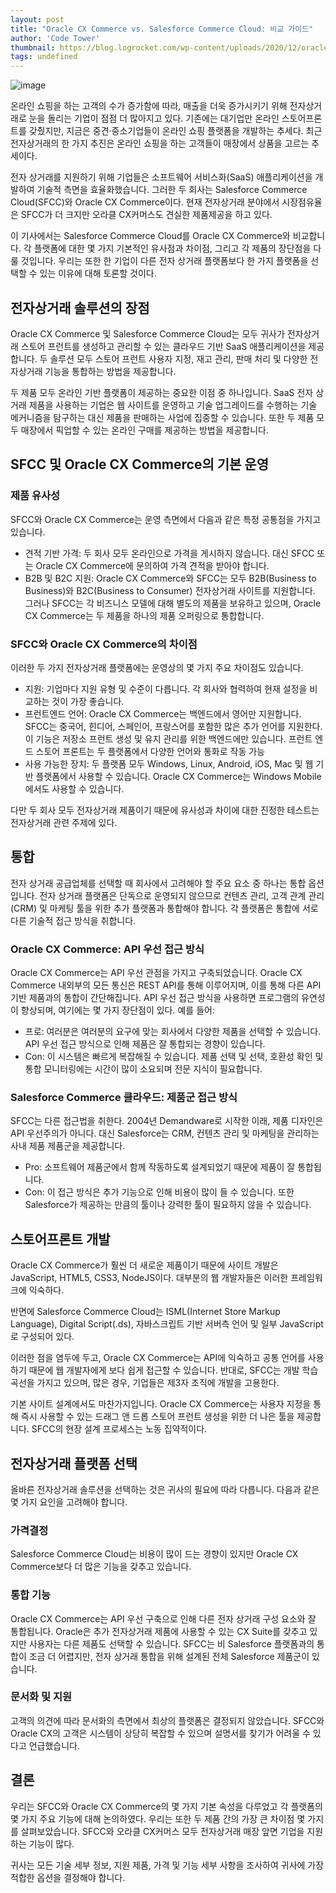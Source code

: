 ```yaml
---
layout: post
title: "Oracle CX Commerce vs. Salesforce Commerce Cloud: 비교 가이드"
author: 'Code Tower'
thumbnail: https://blog.logrocket.com/wp-content/uploads/2020/12/oracle-cx-commerce-salesforce-commerce-cloud.png
tags: undefined
---
```



![image](https://i1.wp.com/blog.logrocket.com/wp-content/uploads/2020/12/oracle-cx-commerce-salesforce-commerce-cloud.png?fit=730%2C487&ssl=1)

온라인 쇼핑을 하는 고객의 수가 증가함에 따라, 매출을 더욱 증가시키기 위해 전자상거래로 눈을 돌리는 기업이 점점 더 많아지고 있다. 기존에는 대기업만 온라인 스토어프론트를 갖췄지만, 지금은 중견·중소기업들이 온라인 쇼핑 플랫폼을 개발하는 추세다. 최근 전자상거래의 한 가지 추진은 온라인 쇼핑을 하는 고객들이 매장에서 상품을 고르는 추세이다.

전자 상거래를 지원하기 위해 기업들은 소프트웨어 서비스화(SaaS) 애플리케이션을 개발하여 기술적 측면을 효율화했습니다. 그러한 두 회사는 Salesforce Commerce Cloud(SFCC)와 Oracle CX Commerce이다. 현재 전자상거래 분야에서 시장점유율은 SFCC가 더 크지만 오라클 CX커머스도 견실한 제품제공을 하고 있다.

이 기사에서는 Salesforce Commerce Cloud를 Oracle CX Commerce와 비교합니다. 각 플랫폼에 대한 몇 가지 기본적인 유사점과 차이점, 그리고 각 제품의 장단점을 다룰 것입니다. 우리는 또한 한 기업이 다른 전자 상거래 플랫폼보다 한 가지 플랫폼을 선택할 수 있는 이유에 대해 토론할 것이다.

## 전자상거래 솔루션의 장점

Oracle CX Commerce 및 Salesforce Commerce Cloud는 모두 귀사가 전자상거래 스토어 프런트를 생성하고 관리할 수 있는 클라우드 기반 SaaS 애플리케이션을 제공합니다. 두 솔루션 모두 스토어 프런트 사용자 지정, 재고 관리, 판매 처리 및 다양한 전자상거래 기능을 통합하는 방법을 제공합니다.

두 제품 모두 온라인 기반 플랫폼이 제공하는 중요한 이점 중 하나입니다. SaaS 전자 상거래 제품을 사용하는 기업은 웹 사이트를 운영하고 기술 업그레이드를 수행하는 기술 메커니즘을 탐구하는 대신 제품을 판매하는 사업에 집중할 수 있습니다. 또한 두 제품 모두 매장에서 픽업할 수 있는 온라인 구매를 제공하는 방법을 제공합니다.

## SFCC 및 Oracle CX Commerce의 기본 운영

### 제품 유사성

SFCC와 Oracle CX Commerce는 운영 측면에서 다음과 같은 특정 공통점을 가지고 있습니다.

- 견적 기반 가격: 두 회사 모두 온라인으로 가격을 게시하지 않습니다. 대신 SFCC 또는 Oracle CX Commerce에 문의하여 가격 견적을 받아야 합니다.
- B2B 및 B2C 지원: Oracle CX Commerce와 SFCC는 모두 B2B(Business to Business)와 B2C(Business to Consumer) 전자상거래 사이트를 지원합니다. 그러나 SFCC는 각 비즈니스 모델에 대해 별도의 제품을 보유하고 있으며, Oracle CX Commerce는 두 제품을 하나의 제품 오퍼링으로 통합합니다.

### SFCC와 Oracle CX Commerce의 차이점

이러한 두 가지 전자상거래 플랫폼에는 운영상의 몇 가지 주요 차이점도 있습니다.

- 지원: 기업마다 지원 유형 및 수준이 다릅니다. 각 회사와 협력하여 현재 설정을 비교하는 것이 가장 좋습니다.
- 프런트엔드 언어: Oracle CX Commerce는 백엔드에서 영어만 지원합니다. SFCC는 중국어, 힌디어, 스페인어, 프랑스어를 포함한 많은 추가 언어를 지원한다. 이 기능은 저장소 프런트 생성 및 유지 관리를 위한 백엔드에만 있습니다. 프런트 엔드 스토어 프론트는 두 플랫폼에서 다양한 언어와 통화로 작동 가능
- 사용 가능한 장치: 두 플랫폼 모두 Windows, Linux, Android, iOS, Mac 및 웹 기반 플랫폼에서 사용할 수 있습니다. Oracle CX Commerce는 Windows Mobile에서도 사용할 수 있습니다.

다만 두 회사 모두 전자상거래 제품이기 때문에 유사성과 차이에 대한 진정한 테스트는 전자상거래 관련 주제에 있다.

## 통합

전자 상거래 공급업체를 선택할 때 회사에서 고려해야 할 주요 요소 중 하나는 통합 옵션입니다. 전자 상거래 플랫폼은 단독으로 운영되지 않으므로 컨텐츠 관리, 고객 관계 관리(CRM) 및 마케팅 툴을 위한 추가 플랫폼과 통합해야 합니다. 각 플랫폼은 통합에 서로 다른 기술적 접근 방식을 취합니다.

### Oracle CX Commerce: API 우선 접근 방식

Oracle CX Commerce는 API 우선 관점을 가지고 구축되었습니다. Oracle CX Commerce 내외부의 모든 통신은 REST API를 통해 이루어지며, 이를 통해 다른 API 기반 제품과의 통합이 간단해집니다. API 우선 접근 방식을 사용하면 프로그램의 유연성이 향상되며, 여기에는 몇 가지 장단점이 있다. 예를 들어:

- 프로: 여러분은 여러분의 요구에 맞는 회사에서 다양한 제품을 선택할 수 있습니다. API 우선 접근 방식으로 인해 제품은 잘 통합되는 경향이 있습니다.
- Con: 이 시스템은 빠르게 복잡해질 수 있습니다. 제품 선택 및 선택, 호환성 확인 및 통합 모니터링에는 시간이 많이 소요되며 전문 지식이 필요합니다.

### Salesforce Commerce 클라우드: 제품군 접근 방식

SFCC는 다른 접근법을 취한다. 2004년 Demandware로 시작한 이래, 제품 디자인은 API 우선주의가 아니다. 대신 Salesforce는 CRM, 컨텐츠 관리 및 마케팅을 관리하는 사내 제품 제품군을 제공합니다.

- Pro: 소프트웨어 제품군에서 함께 작동하도록 설계되었기 때문에 제품이 잘 통합됩니다.
- Con: 이 접근 방식은 추가 기능으로 인해 비용이 많이 들 수 있습니다. 또한 Salesforce가 제공하는 만큼의 툴이나 강력한 툴이 필요하지 않을 수 있습니다.

## 스토어프론트 개발

Oracle CX Commerce가 훨씬 더 새로운 제품이기 때문에 사이트 개발은 JavaScript, HTML5, CSS3, NodeJS이다. 대부분의 웹 개발자들은 이러한 프레임워크에 익숙하다.

반면에 Salesforce Commerce Cloud는 ISML(Internet Store Markup Language), Digital Script(.ds), 자바스크립트 기반 서버측 언어 및 일부 JavaScript로 구성되어 있다.

이러한 점을 염두에 두고, Oracle CX Commerce는 API에 익숙하고 공통 언어를 사용하기 때문에 웹 개발자에게 보다 쉽게 접근할 수 있습니다. 반대로, SFCC는 개발 학습 곡선을 가지고 있으며, 많은 경우, 기업들은 제3자 조직에 개발을 고용한다.

기본 사이트 설계에서도 마찬가지입니다. Oracle CX Commerce는 사용자 지정을 통해 즉시 사용할 수 있는 드래그 앤 드롭 스토어 프런트 생성을 위한 더 나은 툴을 제공합니다. SFCC의 현장 설계 프로세스는 노동 집약적이다.

## 전자상거래 플랫폼 선택

올바른 전자상거래 솔루션을 선택하는 것은 귀사의 필요에 따라 다릅니다. 다음과 같은 몇 가지 요인을 고려해야 합니다.

### 가격결정

Salesforce Commerce Cloud는 비용이 많이 드는 경향이 있지만 Oracle CX Commerce보다 더 많은 기능을 갖추고 있습니다.

### 통합 기능

Oracle CX Commerce는 API 우선 구축으로 인해 다른 전자 상거래 구성 요소와 잘 통합됩니다. Oracle은 추가 전자상거래 제품에 사용할 수 있는 CX Suite를 갖추고 있지만 사용자는 다른 제품도 선택할 수 있습니다. SFCC는 비 Salesforce 플랫폼과의 통합이 조금 더 어렵지만, 전자 상거래 통합을 위해 설계된 전체 Salesforce 제품군이 있습니다.

### 문서화 및 지원

고객의 의견에 따라 문서화의 측면에서 최상의 플랫폼은 결정되지 않았습니다. SFCC와 Oracle CX의 고객은 시스템이 상당히 복잡할 수 있으며 설명서를 찾기가 어려울 수 있다고 언급했습니다.

## 결론

우리는 SFCC와 Oracle CX Commerce의 몇 가지 기본 속성을 다루었고 각 플랫폼의 몇 가지 주요 기능에 대해 논의하였다. 우리는 또한 두 제품 간의 가장 큰 차이점 몇 가지를 살펴보았습니다. SFCC와 오라클 CX커머스 모두 전자상거래 매장 앞면 기업을 지원하는 기능이 많다.

귀사는 모든 기술 세부 정보, 지원 제품, 가격 및 기능 세부 사항을 조사하여 귀사에 가장 적합한 옵션을 결정해야 합니다.
